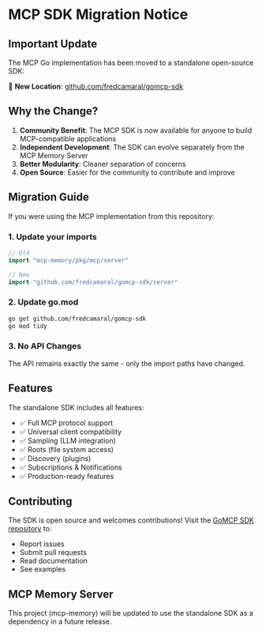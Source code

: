 # MCP SDK Migration Notice

## Important Update

The MCP Go implementation has been moved to a standalone open-source SDK:

🚀 **New Location**: [github.com/fredcamaral/gomcp-sdk](https://github.com/fredcamaral/gomcp-sdk)

## Why the Change?

1. **Community Benefit**: The MCP SDK is now available for anyone to build MCP-compatible applications
2. **Independent Development**: The SDK can evolve separately from the MCP Memory Server
3. **Better Modularity**: Cleaner separation of concerns
4. **Open Source**: Easier for the community to contribute and improve

## Migration Guide

If you were using the MCP implementation from this repository:

### 1. Update your imports

```go
// Old
import "mcp-memory/pkg/mcp/server"

// New
import "github.com/fredcamaral/gomcp-sdk/server"
```

### 2. Update go.mod

```bash
go get github.com/fredcamaral/gomcp-sdk
go mod tidy
```

### 3. No API Changes

The API remains exactly the same - only the import paths have changed.

## Features

The standalone SDK includes all features:
- ✅ Full MCP protocol support
- ✅ Universal client compatibility
- ✅ Sampling (LLM integration)
- ✅ Roots (file system access)
- ✅ Discovery (plugins)
- ✅ Subscriptions & Notifications
- ✅ Production-ready features

## Contributing

The SDK is open source and welcomes contributions! Visit the [GoMCP SDK repository](https://github.com/fredcamaral/gomcp-sdk) to:
- Report issues
- Submit pull requests
- Read documentation
- See examples

## MCP Memory Server

This project (mcp-memory) will be updated to use the standalone SDK as a dependency in a future release.